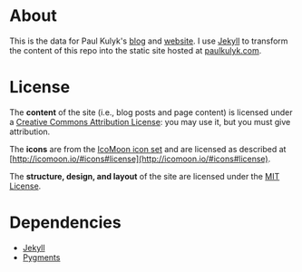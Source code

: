 # About

This is the data for Paul Kulyk's [blog](http://paulkulyk.com/blog "http://paulkulyk.com/blog") and [website](http://paulkulyk.com "http://paulkulyk.com").
I use [Jekyll](http://github.com/mojombo/jekyll) to transform the content of this repo into the static site hosted at [paulkulyk.com](http://paulkulyk.com "http://paulkulyk.com").

# License

The **content** of the site (i.e., blog posts and page content) is licensed under a [Creative Commons Attribution License](http://creativecommons.org/licenses/by/3.0/us/): you may use it, but you must give attribution.

The **icons** are from the [IcoMoon icon set](http://icomoon.io/) and are licensed as described at [http://icomoon.io/#icons#license](http://icomoon.io/#icons#license).

The **structure, design, and layout** of the site are licensed under the [MIT License](http://opensource.org/licenses/MIT).

# Dependencies

* [Jekyll](http://wiki.github.com/mojombo/jekyll/install)
* [Pygments](http://wiki.github.com/mojombo/jekyll/install)
